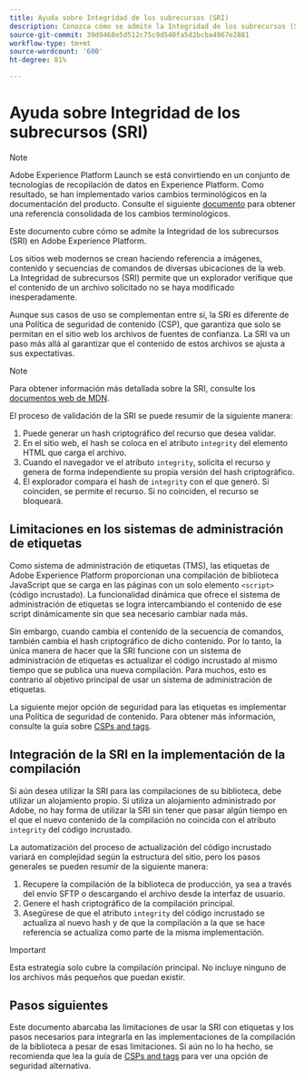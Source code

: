 ```yaml
---
title: Ayuda sobre Integridad de los subrecursos (SRI)
description: Conozca cómo se admite la Integridad de los subrecursos (SRI) en Adobe Experience Platform.
source-git-commit: 39d9468e5d512c75c9d540fa5d2bcba4967e2881
workflow-type: tm+mt
source-wordcount: '600'
ht-degree: 81%

---
```


# Ayuda sobre Integridad de los subrecursos (SRI)

>[!NOTE]
>
>Adobe Experience Platform Launch se está convirtiendo en un conjunto de tecnologías de recopilación de datos en Experience Platform. Como resultado, se han implementado varios cambios terminológicos en la documentación del producto. Consulte el siguiente [documento](../../term-updates.md) para obtener una referencia consolidada de los cambios terminológicos.

Este documento cubre cómo se admite la Integridad de los subrecursos (SRI) en Adobe Experience Platform.

Los sitios web modernos se crean haciendo referencia a imágenes, contenido y secuencias de comandos de diversas ubicaciones de la web. La Integridad de subrecursos (SRI) permite que un explorador verifique que el contenido de un archivo solicitado no se haya modificado inesperadamente.

Aunque sus casos de uso se complementan entre sí, la SRI es diferente de una Política de seguridad de contenido (CSP), que garantiza que solo se permitan en el sitio web los archivos de fuentes de confianza. La SRI va un paso más allá al garantizar que el contenido de estos archivos se ajusta a sus expectativas.

>[!NOTE]
>
>Para obtener información más detallada sobre la SRI, consulte los [documentos web de MDN](https://developer.mozilla.org/es-ES/docs/Web/Security/Subresource_Integrity).

El proceso de validación de la SRI se puede resumir de la siguiente manera:

1. Puede generar un hash criptográfico del recurso que desea validar.
1. En el sitio web, el hash se coloca en el atributo `integrity` del elemento HTML que carga el archivo.
1. Cuando el navegador ve el atributo `integrity`, solicita el recurso y genera de forma independiente su propia versión del hash criptográfico.
1. El explorador compara el hash de `integrity` con el que generó. Si coinciden, se permite el recurso. Si no coinciden, el recurso se bloqueará.

## Limitaciones en los sistemas de administración de etiquetas

Como sistema de administración de etiquetas (TMS), las etiquetas de Adobe Experience Platform proporcionan una compilación de biblioteca JavaScript que se carga en las páginas con un solo elemento `<script>` (código incrustado). La funcionalidad dinámica que ofrece el sistema de administración de etiquetas se logra intercambiando el contenido de ese script dinámicamente sin que sea necesario cambiar nada más.

Sin embargo, cuando cambia el contenido de la secuencia de comandos, también cambia el hash criptográfico de dicho contenido. Por lo tanto, la única manera de hacer que la SRI funcione con un sistema de administración de etiquetas es actualizar el código incrustado al mismo tiempo que se publica una nueva compilación. Para muchos, esto es contrario al objetivo principal de usar un sistema de administración de etiquetas.

La siguiente mejor opción de seguridad para las etiquetas es implementar una Política de seguridad de contenido. Para obtener más información, consulte la guía sobre [CSPs and tags](./content-security-policy.md).

## Integración de la SRI en la implementación de la compilación

Si aún desea utilizar la SRI para las compilaciones de su biblioteca, debe utilizar un alojamiento propio. Si utiliza un alojamiento administrado por Adobe, no hay forma de utilizar la SRI sin tener que pasar algún tiempo en el que el nuevo contenido de la compilación no coincida con el atributo `integrity` del código incrustado.

La automatización del proceso de actualización del código incrustado variará en complejidad según la estructura del sitio, pero los pasos generales se pueden resumir de la siguiente manera:

1. Recupere la compilación de la biblioteca de producción, ya sea a través del envío SFTP o descargando el archivo desde la interfaz de usuario.
1. Genere el hash criptográfico de la compilación principal.
1. Asegúrese de que el atributo `integrity` del código incrustado se actualiza al nuevo hash y de que la compilación a la que se hace referencia se actualiza como parte de la misma implementación.

>[!IMPORTANT]
>
>Esta estrategia solo cubre la compilación principal. No incluye ninguno de los archivos más pequeños que puedan existir.

## Pasos siguientes

Este documento abarcaba las limitaciones de usar la SRI con etiquetas y los pasos necesarios para integrarla en las implementaciones de la compilación de la biblioteca a pesar de esas limitaciones. Si aún no lo ha hecho, se recomienda que lea la guía de [CSPs and tags](./content-security-policy.md) para ver una opción de seguridad alternativa.
